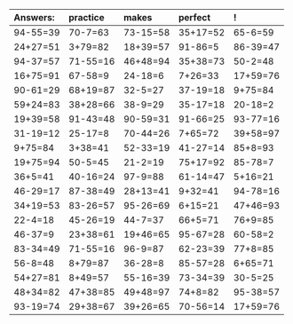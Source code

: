 | Answers: | practice | makes | perfect | ! |
| :--- | :--- | :--- | :--- | :--- |
| 94-55=39 | 70-7=63 | 73-15=58 | 35+17=52 | 65-6=59 | 
| 24+27=51 | 3+79=82 | 18+39=57 | 91-86=5 | 86-39=47 | 
| 94-37=57 | 71-55=16 | 46+48=94 | 35+38=73 | 50-2=48 | 
| 16+75=91 | 67-58=9 | 24-18=6 | 7+26=33 | 17+59=76 | 
| 90-61=29 | 68+19=87 | 32-5=27 | 37-19=18 | 9+75=84 | 
| 59+24=83 | 38+28=66 | 38-9=29 | 35-17=18 | 20-18=2 | 
| 19+39=58 | 91-43=48 | 90-59=31 | 91-66=25 | 93-77=16 | 
| 31-19=12 | 25-17=8 | 70-44=26 | 7+65=72 | 39+58=97 | 
| 9+75=84 | 3+38=41 | 52-33=19 | 41-27=14 | 85+8=93 | 
| 19+75=94 | 50-5=45 | 21-2=19 | 75+17=92 | 85-78=7 | 
| 36+5=41 | 40-16=24 | 97-9=88 | 61-14=47 | 5+16=21 | 
| 46-29=17 | 87-38=49 | 28+13=41 | 9+32=41 | 94-78=16 | 
| 34+19=53 | 83-26=57 | 95-26=69 | 6+15=21 | 47+46=93 | 
| 22-4=18 | 45-26=19 | 44-7=37 | 66+5=71 | 76+9=85 | 
| 46-37=9 | 23+38=61 | 19+46=65 | 95-67=28 | 60-58=2 | 
| 83-34=49 | 71-55=16 | 96-9=87 | 62-23=39 | 77+8=85 | 
| 56-8=48 | 8+79=87 | 36-28=8 | 85-57=28 | 6+65=71 | 
| 54+27=81 | 8+49=57 | 55-16=39 | 73-34=39 | 30-5=25 | 
| 48+34=82 | 47+38=85 | 49+48=97 | 74+8=82 | 95-38=57 | 
| 93-19=74 | 29+38=67 | 39+26=65 | 70-56=14 | 17+59=76 | 
